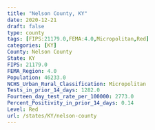 ```yaml
---
title: "Nelson County, KY"
date: 2020-12-21
draft: false
type: county
tags: [FIPS:21179.0,FEMA:4.0,Micropolitan,Red]
categories: [KY]
County: Nelson County
State: KY
FIPS: 21179.0
FEMA_Region: 4.0
Population: 46233.0
NCHS_Urban_Rural_Classification: Micropolitan
Tests_in_prior_14_days: 1282.0
Fourteen_day_test_rate_per_100000: 2773.0
Percent_Positivity_in_prior_14_days: 0.14
Level: Red
url: /states/KY/nelson-county
---
```



